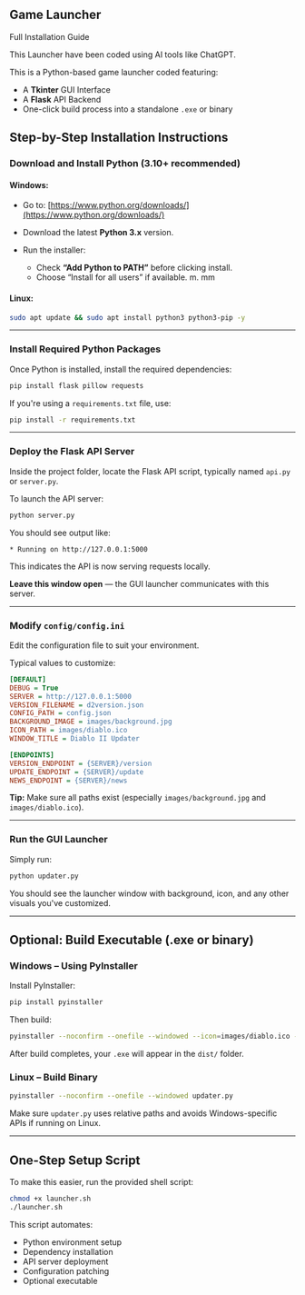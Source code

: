 ## Game Launcher

Full Installation Guide

This Launcher have been coded using AI tools like ChatGPT.

This is a Python-based game launcher coded featuring:

* A **Tkinter** GUI Interface
* A **Flask** API Backend
* One-click build process into a standalone `.exe` or binary


## Step-by-Step Installation Instructions

### Download and Install Python (3.10+ recommended)

#### Windows:

* Go to: [https://www.python.org/downloads/](https://www.python.org/downloads/)
* Download the latest **Python 3.x** version.
* Run the installer:

  * Check **“Add Python to PATH”** before clicking install.
  * Choose “Install for all users” if available.
m. mm
#### Linux:

```bash
sudo apt update && sudo apt install python3 python3-pip -y
```

---

### Install Required Python Packages

Once Python is installed, install the required dependencies:

```bash
pip install flask pillow requests
```

If you're using a `requirements.txt` file, use:

```bash
pip install -r requirements.txt
```

---

### Deploy the Flask API Server

Inside the project folder, locate the Flask API script, typically named `api.py` or `server.py`.

To launch the API server:

```bash
python server.py
```

You should see output like:

```
* Running on http://127.0.0.1:5000
```

This indicates the API is now serving requests locally.

**Leave this window open** — the GUI launcher communicates with this server.

---

### Modify `config/config.ini`

Edit the configuration file to suit your environment.

Typical values to customize:

```ini
[DEFAULT]
DEBUG = True
SERVER = http://127.0.0.1:5000
VERSION_FILENAME = d2version.json
CONFIG_PATH = config.json
BACKGROUND_IMAGE = images/background.jpg
ICON_PATH = images/diablo.ico
WINDOW_TITLE = Diablo II Updater

[ENDPOINTS]
VERSION_ENDPOINT = {SERVER}/version
UPDATE_ENDPOINT = {SERVER}/update
NEWS_ENDPOINT = {SERVER}/news
```

**Tip:** Make sure all paths exist (especially `images/background.jpg` and `images/diablo.ico`).

---

### Run the GUI Launcher

Simply run:

```bash
python updater.py
```

You should see the launcher window with background, icon, and any other visuals you've customized.

---

## Optional: Build Executable (.exe or binary)

### Windows – Using PyInstaller

Install PyInstaller:

```bash
pip install pyinstaller
```

Then build:

```bash
pyinstaller --noconfirm --onefile --windowed --icon=images/diablo.ico --add-data "images;images" --add-data "config;config" updater.py
```

After build completes, your `.exe` will appear in the `dist/` folder.

### Linux – Build Binary

```bash
pyinstaller --noconfirm --onefile --windowed updater.py
```

Make sure `updater.py` uses relative paths and avoids Windows-specific APIs if running on Linux.

---

## One-Step Setup Script

To make this easier, run the provided shell script:

```bash
chmod +x launcher.sh
./launcher.sh
```

This script automates:

* Python environment setup
* Dependency installation
* API server deployment
* Configuration patching
* Optional executable 
